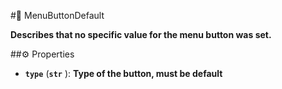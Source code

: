 #🔮 MenuButtonDefault

**Describes that no specific value for the menu button was set.**

##⚙️ Properties

- **`type`** (**`str`** ): **Type of the button, must be default**
